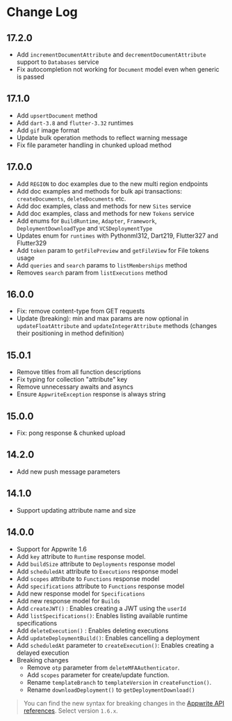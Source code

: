 # Change Log

## 17.2.0

* Add `incrementDocumentAttribute` and `decrementDocumentAttribute` support to `Databases` service
* Fix autocompletion not working for `Document` model even when generic is passed

## 17.1.0

* Add `upsertDocument` method
* Add `dart-3.8` and `flutter-3.32` runtimes
* Add `gif` image format
* Update bulk operation methods to reflect warning message
* Fix file parameter handling in chunked upload method

## 17.0.0

* Add `REGION` to doc examples due to the new multi region endpoints
* Add doc examples and methods for bulk api transactions: `createDocuments`, `deleteDocuments` etc.
* Add doc examples, class and methods for new `Sites` service
* Add doc examples, class and methods for new `Tokens` service
* Add enums for `BuildRuntime`, `Adapter`, `Framework`, `DeploymentDownloadType` and `VCSDeploymentType`
* Updates enum for `runtimes` with Pythonml312, Dart219, Flutter327 and Flutter329
* Add `token` param to `getFilePreview` and `getFileView` for File tokens usage
* Add `queries` and `search` params to `listMemberships` method
* Removes `search` param from `listExecutions` method

## 16.0.0

* Fix: remove content-type from GET requests
* Update (breaking): min and max params are now optional in `updateFloatAttribute` and `updateIntegerAttribute` methods (changes their positioning in method definition)

## 15.0.1

* Remove titles from all function descriptions
* Fix typing for collection "attribute" key
* Remove unnecessary awaits and asyncs
* Ensure `AppwriteException` response is always string

## 15.0.0

* Fix: pong response & chunked upload

## 14.2.0

* Add new push message parameters

## 14.1.0

* Support updating attribute name and size

## 14.0.0

* Support for Appwrite 1.6
* Add `key` attribute to `Runtime` response model.
* Add `buildSize` attribute to `Deployments` response model
* Add `scheduledAt` attribute to `Executions` response model
* Add `scopes` attribute to `Functions` response model
* Add `specifications` attribute to `Functions` response model
* Add new response model for `Specifications`
* Add new response model for `Builds`
* Add `createJWT()` : Enables creating a JWT using the `userId`
* Add `listSpecifications()`: Enables listing available runtime specifications
* Add `deleteExecution()` : Enables deleting executions
* Add `updateDeploymentBuild()`: Enables cancelling a deployment
* Add `scheduledAt` parameter to `createExecution()`: Enables creating a delayed execution
* Breaking changes
    * Remove `otp` parameter from `deleteMFAAuthenticator`.
    * Add `scopes` parameter for create/update function.
    * Rename `templateBranch` to `templateVersion`  in `createFunction()`.
    * Rename `downloadDeployment()` to `getDeploymentDownload()`

> You can find the new syntax for breaking changes in the [Appwrite API references](https://appwrite.io/docs/references). Select version `1.6.x`.